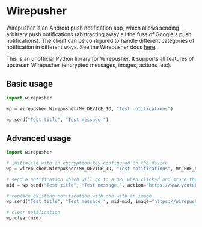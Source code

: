 # Wirepusher

Wirepusher is an Android push notification app, which allows sending arbitrary
push notifications (abstracting away all the fuss of Google's push
notifications). The client can be configured to handle different categories of
notification in different ways. See the Wirepusher docs
[here](https://wirepusher.com).

This is an unofficial Python library for Wirepusher. It supports all features
of upstream Wirepusher (encrypted messages, images, actions, etc).

## Basic usage

```python
import wirepusher

wp = wirepusher.Wirepusher(MY_DEVICE_ID, "Test notifications")

wp.send("Test title", "Test message.")
```

## Advanced usage

```python
import wirepusher

# initialise with an encryption key configured on the device
wp = wirepusher.Wirepusher(MY_DEVICE_ID, "Test notifications", MY_PRE_SHARED_KEY)

# send a notification which will go to a URL when clicked and store the ID
mid = wp.send("Test title", "Test message.", action="https://www.youtube.com/watch?v=dQw4w9WgXcQ")

# replace existing notification with one with an image
wp.send("Test title", "Test message.", mid=mid, image="https://wirepusher.com/assets/images/logo.png")

# clear notification
wp.clear(mid)
```
